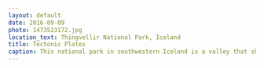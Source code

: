 ```yaml
---
layout: default
date: 2016-09-09
photo: 1473523172.jpg
location_text: Thingvellir National Park, Iceland
title: Tectonic Plates
caption: This national park in southwestern Iceland is a valley that shows the boundary between the North American and Eurasian tectonic plates.
---
```

